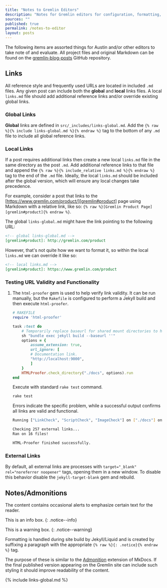```yaml
---
title: "Notes to Gremlin Editors"
description: "Notes for Gremlin editors for configuration, formatting, and site usage."
sources: ""
published: true
permalink: /notes-to-editor
layout: posts
---
```


The following items are assorted things for Austin and/or other editors to take note of and evaluate.  All project files and original Markdown can be found on the [gremlin-blog-posts](https://github.com/GabeStah/gremlin-blog-posts) GitHub repository.

## Links

All reference style and frequently used URLs are located in included `.md` files.  Any given post can include both the **global** and **local** links files.  A local `links.md` file should add additional reference links and/or override existing global links.

### Global Links

**Global** links are defined in `src/_includes/links-global.md`.  Add the `{% raw %}{% include links-global.md %}{% endraw %}` tag to the bottom of any `.md` file to include all global reference links.

### Local Links

If a post requires additional links then create a new local `links.md` file in the same directory as the post `.md`.  Add additional reference links to that file and append the `{% raw %}{% include_relative links.md %}{% endraw %}` tag to the end of the `.md` file.  Ideally, the local `links.md` should be included after the global version, which will ensure any local changes take precedence.

For example, consider a post that links to the [https://www.gremlin.com/product/][gremlin#product] page using Markdown with a relative link, like so: `{% raw %}[Gremlin Product Page][gremlin#product]{% endraw %}`.

The global `links-global.md` might have the link pointing to the following URL:

```markdown
<!-- global links-global.md -->
[gremlin#product]: http://gremlin.com/product
```

However, that's not quite how we want to format it, so within the local `links.md` we can override it like so:

```markdown
<!-- local links.md -->
[gremlin#product]: https://www.gremlin.com/product
```

### Testing URL Validity and Functionality

1. The `html-proofer` gem is used to help verify link validity.  It can be run manually, but the `Rakefile` is configured to perform a Jekyll build and then execute `html-proofer`.

    ```ruby
    # RAKEFILE
    require 'html-proofer'

    task :test do
        # Temporarily replace baseurl for shared mount directories to hash correctly.
        sh "bundle exec jekyll build --baseurl ''"
        options = {
            assume_extension: true,
            url_ignore: [
            # Documentation link.
            "http://localhost:9000",
            ]
        }
        HTMLProofer.check_directory("./docs", options).run
    end
    ```

    Execute with standard `rake test` command.

    ```bash
    rake test
    ```

    Errors indicate the specific problem, while a successful output confirms all links are valid and functional.

    ```bash
    Running ["LinkCheck", "ScriptCheck", "ImageCheck"] on ["./docs"] on *.html...

    Checking 257 external links...
    Ran on 16 files!

    HTML-Proofer finished successfully.
    ```

### External Links

By default, all external links are processes with `target="_blank" rel="noreferrer noopener"` tags, opening them in a new window.  To disable this behavior disable the `jekyll-target-blank` gem and rebuild.

## Notes/Admonitions

The content contains occasional alerts to emphasize certain text for the reader.

This is an info box.
{: .notice--info}

This is a warning box.
{: .notice--warning}

Formatting is handled during site build by Jekyll/Liquid and is created by suffixing a paragraph with the appropriate `{% raw %}{: .notice}{% endraw %}` tag.

The purpose of these is similar to the [Admonition](https://squidfunk.github.io/mkdocs-material/extensions/admonition/) extension of MkDocs.  If the final published version appearing on the Gremlin site can include such styling it should improve readability of the content.

{% include links-global.md %}